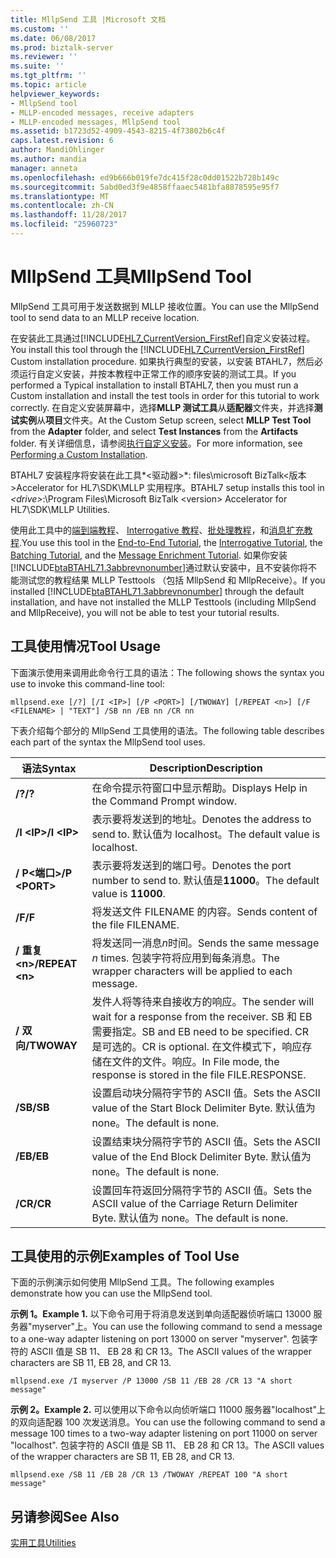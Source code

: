 ```yaml
---
title: MllpSend 工具 |Microsoft 文档
ms.custom: ''
ms.date: 06/08/2017
ms.prod: biztalk-server
ms.reviewer: ''
ms.suite: ''
ms.tgt_pltfrm: ''
ms.topic: article
helpviewer_keywords:
- MllpSend tool
- MLLP-encoded messages, receive adapters
- MLLP-encoded messages, MllpSend tool
ms.assetid: b1723d52-4909-4543-8215-4f73802b6c4f
caps.latest.revision: 6
author: MandiOhlinger
ms.author: mandia
manager: anneta
ms.openlocfilehash: ed9b666b019fe7dc415f28c0dd01522b728b149c
ms.sourcegitcommit: 5abd0ed3f9e4858ffaaec5481bfa8878595e95f7
ms.translationtype: MT
ms.contentlocale: zh-CN
ms.lasthandoff: 11/28/2017
ms.locfileid: "25960723"
---
```

# <a name="mllpsend-tool"></a><span data-ttu-id="bd593-102">MllpSend 工具</span><span class="sxs-lookup"><span data-stu-id="bd593-102">MllpSend Tool</span></span>
<span data-ttu-id="bd593-103">MllpSend 工具可用于发送数据到 MLLP 接收位置。</span><span class="sxs-lookup"><span data-stu-id="bd593-103">You can use the MllpSend tool to send data to an MLLP receive location.</span></span>  
  
 <span data-ttu-id="bd593-104">在安装此工具通过[!INCLUDE[HL7_CurrentVersion_FirstRef](../../includes/hl7-currentversion-firstref-md.md)]自定义安装过程。</span><span class="sxs-lookup"><span data-stu-id="bd593-104">You install this tool through the [!INCLUDE[HL7_CurrentVersion_FirstRef](../../includes/hl7-currentversion-firstref-md.md)] Custom installation procedure.</span></span> <span data-ttu-id="bd593-105">如果执行典型的安装，以安装 BTAHL7，然后必须运行自定义安装，并按本教程中正常工作的顺序安装的测试工具。</span><span class="sxs-lookup"><span data-stu-id="bd593-105">If you performed a Typical installation to install BTAHL7, then you must run a Custom installation and install the test tools in order for this tutorial to work correctly.</span></span> <span data-ttu-id="bd593-106">在自定义安装屏幕中，选择**MLLP 测试工具**从**适配器**文件夹，并选择**测试实例**从**项目**文件夹。</span><span class="sxs-lookup"><span data-stu-id="bd593-106">At the Custom Setup screen, select **MLLP Test Tool** from the **Adapter** folder, and select **Test Instances** from the **Artifacts** folder.</span></span> <span data-ttu-id="bd593-107">有关详细信息，请参阅[执行自定义安装](http://msdn.microsoft.com/library/e55c86e1-af63-49ba-8510-d177e1b96692)。</span><span class="sxs-lookup"><span data-stu-id="bd593-107">For more information, see [Performing a Custom Installation](http://msdn.microsoft.com/library/e55c86e1-af63-49ba-8510-d177e1b96692).</span></span>  
  
 <span data-ttu-id="bd593-108">BTAHL7 安装程序将安装在此工具*\<驱动器\>*: files\microsoft BizTalk\<版本\>Accelerator for HL7\SDK\MLLP 实用程序。</span><span class="sxs-lookup"><span data-stu-id="bd593-108">BTAHL7 setup installs this tool in *\<drive\>*:\Program Files\Microsoft BizTalk \<version\> Accelerator for HL7\SDK\MLLP Utilities.</span></span>  
  
 <span data-ttu-id="bd593-109">使用此工具中的[端到端教程](../../adapters-and-accelerators/accelerator-hl7/end-to-end-tutorial1.md)、 [Interrogative 教程](../../adapters-and-accelerators/accelerator-hl7/interrogative-tutorial.md)、[批处理教程](../../adapters-and-accelerators/accelerator-hl7/batching-tutorial.md)，和[消息扩充教程](../../adapters-and-accelerators/accelerator-hl7/message-enrichment-tutorial.md).</span><span class="sxs-lookup"><span data-stu-id="bd593-109">You use this tool in the [End-to-End Tutorial](../../adapters-and-accelerators/accelerator-hl7/end-to-end-tutorial1.md), the [Interrogative Tutorial](../../adapters-and-accelerators/accelerator-hl7/interrogative-tutorial.md), the [Batching Tutorial](../../adapters-and-accelerators/accelerator-hl7/batching-tutorial.md), and the [Message Enrichment Tutorial](../../adapters-and-accelerators/accelerator-hl7/message-enrichment-tutorial.md).</span></span> <span data-ttu-id="bd593-110">如果你安装[!INCLUDE[btaBTAHL71.3abbrevnonumber](../../includes/btabtahl71-3abbrevnonumber-md.md)]通过默认安装中，且不安装你将不能测试您的教程结果 MLLP Testtools （包括 MllpSend 和 MllpReceive）。</span><span class="sxs-lookup"><span data-stu-id="bd593-110">If you installed [!INCLUDE[btaBTAHL71.3abbrevnonumber](../../includes/btabtahl71-3abbrevnonumber-md.md)] through the default installation, and have not installed the MLLP Testtools (including MllpSend and MllpReceive), you will not be able to test your tutorial results.</span></span>  
  
## <a name="tool-usage"></a><span data-ttu-id="bd593-111">工具使用情况</span><span class="sxs-lookup"><span data-stu-id="bd593-111">Tool Usage</span></span>  
 <span data-ttu-id="bd593-112">下面演示使用来调用此命令行工具的语法：</span><span class="sxs-lookup"><span data-stu-id="bd593-112">The following shows the syntax you use to invoke this command-line tool:</span></span>  
  
```  
mllpsend.exe [/?] [/I <IP>] [/P <PORT>] [/TWOWAY] [/REPEAT <n>] [/F <FILENAME> | "TEXT"] /SB nn /EB nn /CR nn  
```  
  
 <span data-ttu-id="bd593-113">下表介绍每个部分的 MllpSend 工具使用的语法。</span><span class="sxs-lookup"><span data-stu-id="bd593-113">The following table describes each part of the syntax the MllpSend tool uses.</span></span>  
  
|<span data-ttu-id="bd593-114">语法</span><span class="sxs-lookup"><span data-stu-id="bd593-114">Syntax</span></span>|<span data-ttu-id="bd593-115">Description</span><span class="sxs-lookup"><span data-stu-id="bd593-115">Description</span></span>|  
|------------|-----------------|  
|<span data-ttu-id="bd593-116">**/?**</span><span class="sxs-lookup"><span data-stu-id="bd593-116">**/?**</span></span>|<span data-ttu-id="bd593-117">在命令提示符窗口中显示帮助。</span><span class="sxs-lookup"><span data-stu-id="bd593-117">Displays Help in the Command Prompt window.</span></span>|  
|<span data-ttu-id="bd593-118">**/I \<IP\>**</span><span class="sxs-lookup"><span data-stu-id="bd593-118">**/I \<IP\>**</span></span>|<span data-ttu-id="bd593-119">表示要将发送到的地址。</span><span class="sxs-lookup"><span data-stu-id="bd593-119">Denotes the address to send to.</span></span> <span data-ttu-id="bd593-120">默认值为 localhost。</span><span class="sxs-lookup"><span data-stu-id="bd593-120">The default value is localhost.</span></span>|  
|<span data-ttu-id="bd593-121">**/ P\<端口\>**</span><span class="sxs-lookup"><span data-stu-id="bd593-121">**/P \<PORT\>**</span></span>|<span data-ttu-id="bd593-122">表示要将发送到的端口号。</span><span class="sxs-lookup"><span data-stu-id="bd593-122">Denotes the port number to send to.</span></span> <span data-ttu-id="bd593-123">默认值是**11000**。</span><span class="sxs-lookup"><span data-stu-id="bd593-123">The default value is **11000**.</span></span>|  
|<span data-ttu-id="bd593-124">**/F**</span><span class="sxs-lookup"><span data-stu-id="bd593-124">**/F**</span></span>|<span data-ttu-id="bd593-125">将发送文件 FILENAME 的内容。</span><span class="sxs-lookup"><span data-stu-id="bd593-125">Sends content of the file FILENAME.</span></span>|  
|<span data-ttu-id="bd593-126">**/ 重复\<n\>**</span><span class="sxs-lookup"><span data-stu-id="bd593-126">**/REPEAT \<n\>**</span></span>|<span data-ttu-id="bd593-127">将发送同一消息*n*时间。</span><span class="sxs-lookup"><span data-stu-id="bd593-127">Sends the same message *n* times.</span></span> <span data-ttu-id="bd593-128">包装字符将应用到每条消息。</span><span class="sxs-lookup"><span data-stu-id="bd593-128">The wrapper characters will be applied to each message.</span></span>|  
|<span data-ttu-id="bd593-129">**/ 双向**</span><span class="sxs-lookup"><span data-stu-id="bd593-129">**/TWOWAY**</span></span>|<span data-ttu-id="bd593-130">发件人将等待来自接收方的响应。</span><span class="sxs-lookup"><span data-stu-id="bd593-130">The sender will wait for a response from the receiver.</span></span> <span data-ttu-id="bd593-131">SB 和 EB 需要指定。</span><span class="sxs-lookup"><span data-stu-id="bd593-131">SB and EB need to be specified.</span></span> <span data-ttu-id="bd593-132">CR 是可选的。</span><span class="sxs-lookup"><span data-stu-id="bd593-132">CR is optional.</span></span> <span data-ttu-id="bd593-133">在文件模式下，响应存储在文件的文件。响应。</span><span class="sxs-lookup"><span data-stu-id="bd593-133">In File mode, the response is stored in the file FILE.RESPONSE.</span></span>|  
|<span data-ttu-id="bd593-134">**/SB**</span><span class="sxs-lookup"><span data-stu-id="bd593-134">**/SB**</span></span>|<span data-ttu-id="bd593-135">设置启动块分隔符字节的 ASCII 值。</span><span class="sxs-lookup"><span data-stu-id="bd593-135">Sets the ASCII value of the Start Block Delimiter Byte.</span></span> <span data-ttu-id="bd593-136">默认值为 none。</span><span class="sxs-lookup"><span data-stu-id="bd593-136">The default is none.</span></span>|  
|<span data-ttu-id="bd593-137">**/EB**</span><span class="sxs-lookup"><span data-stu-id="bd593-137">**/EB**</span></span>|<span data-ttu-id="bd593-138">设置结束块分隔符字节的 ASCII 值。</span><span class="sxs-lookup"><span data-stu-id="bd593-138">Sets the ASCII value of the End Block Delimiter Byte.</span></span> <span data-ttu-id="bd593-139">默认值为 none。</span><span class="sxs-lookup"><span data-stu-id="bd593-139">The default is none.</span></span>|  
|<span data-ttu-id="bd593-140">**/CR**</span><span class="sxs-lookup"><span data-stu-id="bd593-140">**/CR**</span></span>|<span data-ttu-id="bd593-141">设置回车符返回分隔符字节的 ASCII 值。</span><span class="sxs-lookup"><span data-stu-id="bd593-141">Sets the ASCII value of the Carriage Return Delimiter Byte.</span></span> <span data-ttu-id="bd593-142">默认值为 none。</span><span class="sxs-lookup"><span data-stu-id="bd593-142">The default is none.</span></span>|  
  
## <a name="examples-of-tool-use"></a><span data-ttu-id="bd593-143">工具使用的示例</span><span class="sxs-lookup"><span data-stu-id="bd593-143">Examples of Tool Use</span></span>  
 <span data-ttu-id="bd593-144">下面的示例演示如何使用 MllpSend 工具。</span><span class="sxs-lookup"><span data-stu-id="bd593-144">The following examples demonstrate how you can use the MllpSend tool.</span></span>  
  
 <span data-ttu-id="bd593-145">**示例 1。**</span><span class="sxs-lookup"><span data-stu-id="bd593-145">**Example 1.**</span></span> <span data-ttu-id="bd593-146">以下命令可用于将消息发送到单向适配器侦听端口 13000 服务器"myserver"上。</span><span class="sxs-lookup"><span data-stu-id="bd593-146">You can use the following command to send a message to a one-way adapter listening on port 13000 on server "myserver".</span></span> <span data-ttu-id="bd593-147">包装字符的 ASCII 值是 SB 11、 EB 28 和 CR 13。</span><span class="sxs-lookup"><span data-stu-id="bd593-147">The ASCII values of the wrapper characters are SB 11, EB 28, and CR 13.</span></span>  
  
```  
mllpsend.exe /I myserver /P 13000 /SB 11 /EB 28 /CR 13 "A short message"  
```  
  
 <span data-ttu-id="bd593-148">**示例 2。**</span><span class="sxs-lookup"><span data-stu-id="bd593-148">**Example 2.**</span></span> <span data-ttu-id="bd593-149">可以使用以下命令以向侦听端口 11000 服务器"localhost"上的双向适配器 100 次发送消息。</span><span class="sxs-lookup"><span data-stu-id="bd593-149">You can use the following command to send a message 100 times to a two-way adapter listening on port 11000 on server "localhost".</span></span> <span data-ttu-id="bd593-150">包装字符的 ASCII 值是 SB 11、 EB 28 和 CR 13。</span><span class="sxs-lookup"><span data-stu-id="bd593-150">The ASCII values of the wrapper characters are SB 11, EB 28, and CR 13.</span></span>  
  
```  
mllpsend.exe /SB 11 /EB 28 /CR 13 /TWOWAY /REPEAT 100 "A short message"  
```  
  
## <a name="see-also"></a><span data-ttu-id="bd593-151">另请参阅</span><span class="sxs-lookup"><span data-stu-id="bd593-151">See Also</span></span>  
 [<span data-ttu-id="bd593-152">实用工具</span><span class="sxs-lookup"><span data-stu-id="bd593-152">Utilities</span></span>](../../adapters-and-accelerators/accelerator-hl7/utilities2.md)